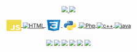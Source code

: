 <div align="center">
  <a href="https://github.com/joaosarmento12345">
  <img height="150px" src="https://github-readme-stats.vercel.app/api?username=joaosarmento12345&show_icons=true&theme=chartreuse-dark&include_all_commits=true&count_private=true"/>
  <img height="150px" src="https://github-readme-stats.vercel.app/api/top-langs/?username=joaosarmento12345&layout=compact&langs_count=7&theme=chartreuse-dark"/>
</div>
<div style="display: inline_block"  align="center">
  <br>
  <img align="center" alt="Js" height="30" width="40" src="https://raw.githubusercontent.com/devicons/devicon/master/icons/javascript/javascript-plain.svg">
  <img align="center" alt="HTML"  width="40" src="https://cdn-icons-png.flaticon.com/128/331/331395.png">
  <img align="center" alt="CSS" height="30" width="40" src="https://raw.githubusercontent.com/devicons/devicon/master/icons/css3/css3-original.svg">
  <img align="center" alt="Python" height="30" width="40" src="https://raw.githubusercontent.com/devicons/devicon/master/icons/python/python-original.svg">
   <img align="center" alt="Php"  width="40" src="https://cdn-icons-png.flaticon.com/128/5968/5968332.png">
 <img  height="40" width="40" align="center"  alt="c++"src="https://img.icons8.com/color/2x/c-plus-plus-logo.png"> 
  <img  width="40" align="center"  alt="java"src="https://cdn-icons-png.flaticon.com/128/331/331396.png"> 
 
 
</div>
  
  ###
 
<div align="center" > 
  <a href="#" target="_blank"><img src="https://img.shields.io/badge/YouTube-FF0000?style=for-the-badge&logo=youtube&logoColor=white" target="_blank"></a>
  <a href="https://www.instagram.com/jp_._._1/" target="_blank"><img src="https://img.shields.io/badge/-Instagram-%23E4405F?style=for-the-badge&logo=instagram&logoColor=white" target="_blank"></a>
 	<a href="#"><img src="https://img.shields.io/badge/Twitch-9146FF?style=for-the-badge&logo=twitch&logoColor=white" target="_blank"></a>
 <a href="https://discord.gg/tbgRTVg9" target="_blank"><img src="https://img.shields.io/badge/Discord-7289DA?style=for-the-badge&logo=discord&logoColor=white" target="_blank"></a> 
  <a href ="#"><img src="https://img.shields.io/badge/-Gmail-%23333?style=for-the-badge&logo=gmail&logoColor=white" target="_blank"></a>
  <a href="#" target="_blank"><img src="https://img.shields.io/badge/-LinkedIn-%230077B5?style=for-the-badge&logo=linkedin&logoColor=white" target="_blank"></a> 
 
 
</div>
